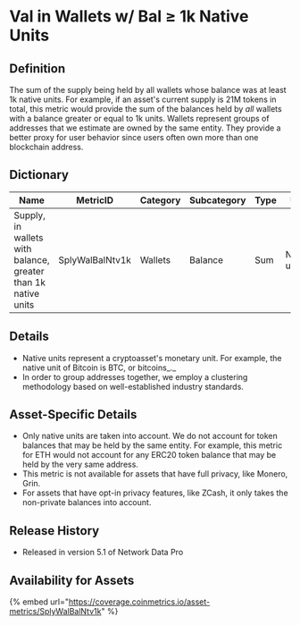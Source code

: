 # Val in Wallets w/ Bal ≥ 1k Native Units

## Definition <a href="#definition" id="definition"></a>

The sum of the supply being held by all wallets whose balance was at least 1k native units. For example, if an asset's current supply is 21M tokens in total, this metric would provide the sum of the balances held by _all_ wallets with a balance greater or equal to 1k units. Wallets represent groups of addresses that we estimate are owned by the same entity. They provide a better proxy for user behavior since users often own more than one blockchain address.

## Dictionary <a href="#dictionary" id="dictionary"></a>



| Name                                                          | MetricID        | Category | Subcategory | Type | Unit         | Interval |
| ------------------------------------------------------------- | --------------- | -------- | ----------- | ---- | ------------ | -------- |
| Supply, in wallets with balance, greater than 1k native units | SplyWalBalNtv1k | Wallets  | Balance     | Sum  | Native units | 1 day    |

## Details <a href="#details" id="details"></a>

* Native units represent a cryptoasset's monetary unit. For example, the native unit of Bitcoin is BTC, or bitcoins_._&#x20;
* In order to group addresses together, we employ a clustering methodology based on well-established industry standards.

## Asset-Specific Details <a href="#asset-specific-details" id="asset-specific-details"></a>

* Only native units are taken into account. We do not account for token balances that may be held by the same entity. For example, this metric for ETH would not account for any ERC20 token balance that may be held by the very same address.
* This metric is not available for assets that have full privacy, like Monero, Grin.
* For assets that have opt-in privacy features, like ZCash, it only takes the non-private balances into account.

## Release History <a href="#release-history" id="release-history"></a>

* Released in version 5.1 of Network Data Pro

## **Availability for Assets** <a href="#availability-for-assets" id="availability-for-assets"></a>

{% embed url="https://coverage.coinmetrics.io/asset-metrics/SplyWalBalNtv1k" %}
